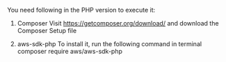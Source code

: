 You need following in the PHP version to execute it:

1) Composer
Visit https://getcomposer.org/download/ and download the Composer Setup file
  
2) aws-sdk-php
To install it, run the following command in terminal
composer require aws/aws-sdk-php
